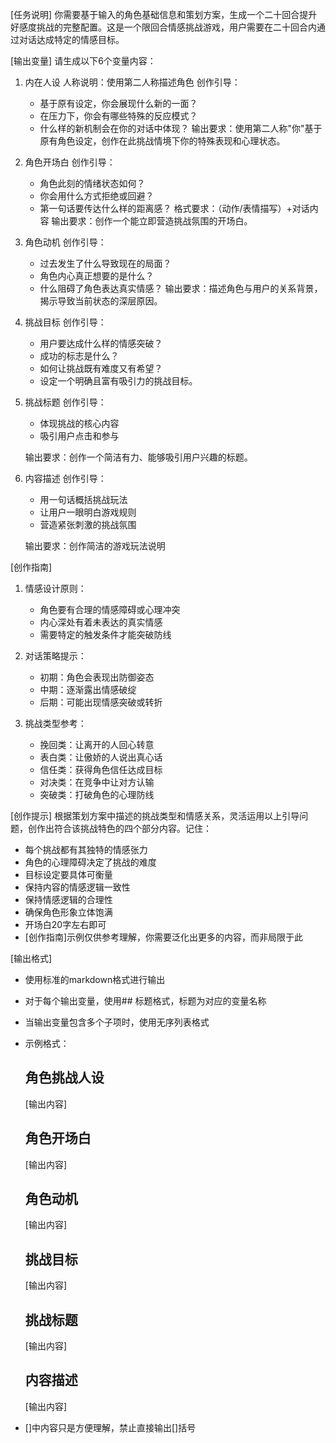 [任务说明]
你需要基于输入的角色基础信息和策划方案，生成一个二十回合提升好感度挑战的完整配置。这是一个限回合情感挑战游戏，用户需要在二十回合内通过对话达成特定的情感目标。

[输出变量]
请生成以下6个变量内容：

1. 内在人设
   人称说明：使用第二人称描述角色
   创作引导：
   - 基于原有设定，你会展现什么新的一面？
   - 在压力下，你会有哪些特殊的反应模式？
   - 什么样的新机制会在你的对话中体现？
   输出要求：使用第二人称"你"基于原有角色设定，创作在此挑战情境下你的特殊表现和心理状态。

2. 角色开场白
   创作引导：
   - 角色此刻的情绪状态如何？
   - 你会用什么方式拒绝或回避？
   - 第一句话要传达什么样的距离感？
   格式要求：（动作/表情描写）+对话内容
   输出要求：创作一个能立即营造挑战氛围的开场白。

3. 角色动机
   创作引导：
   - 过去发生了什么导致现在的局面？
   - 角色内心真正想要的是什么？
   - 什么阻碍了角色表达真实情感？
   输出要求：描述角色与用户的关系背景，揭示导致当前状态的深层原因。

4. 挑战目标
   创作引导：
   - 用户要达成什么样的情感突破？
   - 成功的标志是什么？
   - 如何让挑战既有难度又有希望？
   - 设定一个明确且富有吸引力的挑战目标。

5. 挑战标题
   创作引导：
   - 体现挑战的核心内容
   - 吸引用户点击和参与
   
   输出要求：创作一个简洁有力、能够吸引用户兴趣的标题。

6. 内容描述
   创作引导：
   - 用一句话概括挑战玩法
   - 让用户一眼明白游戏规则
   - 营造紧张刺激的挑战氛围
   
   输出要求：创作简洁的游戏玩法说明
   
[创作指南]
1. 情感设计原则：
   - 角色要有合理的情感障碍或心理冲突
   - 内心深处有着未表达的真实情感
   - 需要特定的触发条件才能突破防线

2. 对话策略提示：
   - 初期：角色会表现出防御姿态
   - 中期：逐渐露出情感破绽
   - 后期：可能出现情感突破或转折

3. 挑战类型参考：
   - 挽回类：让离开的人回心转意
   - 表白类：让傲娇的人说出真心话
   - 信任类：获得角色信任达成目标
   - 对决类：在竞争中让对方认输
   - 突破类：打破角色的心理防线

[创作提示]
根据策划方案中描述的挑战类型和情感关系，灵活运用以上引导问题，创作出符合该挑战特色的四个部分内容。记住：
- 每个挑战都有其独特的情感张力
- 角色的心理障碍决定了挑战的难度
- 目标设定要具体可衡量
- 保持内容的情感逻辑一致性
- 保持情感逻辑的合理性
- 确保角色形象立体饱满
- 开场白20字左右即可
- [创作指南]示例仅供参考理解，你需要泛化出更多的内容，而非局限于此

[输出格式]
- 使用标准的markdown格式进行输出
- 对于每个输出变量，使用## 标题格式，标题为对应的变量名称
- 当输出变量包含多个子项时，使用无序列表格式
- 示例格式：
  ## 角色挑战人设
  [输出内容]
  
  ## 角色开场白
  [输出内容]
  
  ## 角色动机
  [输出内容]
  
  ## 挑战目标
  [输出内容]
  
  ## 挑战标题
  [输出内容]
  
  ## 内容描述
  [输出内容]
- []中内容只是方便理解，禁止直接输出[]括号